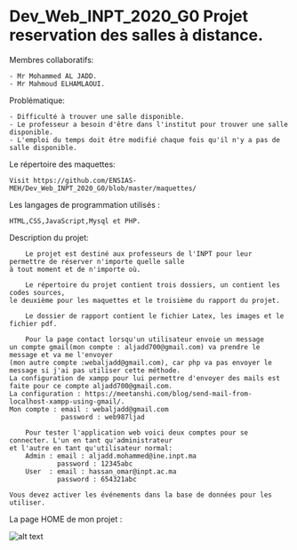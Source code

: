 # Dev_Web_INPT_2020_G0 Projet reservation des salles à distance.

Membres collaboratifs:

    - Mr Mohammed AL JADD.
    - Mr Mahmoud ELHAMLAOUI.

Problématique:
 
    - Difficulté à trouver une salle disponible.
    - Le professeur a besoin d'être dans l'institut pour trouver une salle disponible.
    - L'emploi du temps doit être modifié chaque fois qu'il n'y a pas de salle disponible.
  
Le répertoire des maquettes:

    Visit https://github.com/ENSIAS-MEH/Dev_Web_INPT_2020_G0/blob/master/maquettes/

Les langages de programmation utilisés : 
    
    HTML,CSS,JavaScript,Mysql et PHP.

Description du projet:

        Le projet est destiné aux professeurs de l'INPT pour leur permettre de réserver n'importe quelle salle 
    à tout moment et de n'importe où.
    
        Le répertoire du projet contient trois dossiers, un contient les codes sources, 
    le deuxième pour les maquettes et le troisième du rapport du projet.
    
        Le dossier de rapport contient le fichier Latex, les images et le fichier pdf.
        
        Pour la page contact lorsqu'un utilisateur envoie un message 
    un compte gmail(mon compte : aljadd700@gmail.com) va prendre le message et va me l'envoyer 
    (mon autre compte :webaljadd@gmail.com), car php va pas envoyer le message si j'ai pas utiliser cette méthode. 
    La configuration de xampp pour lui permettre d'envoyer des mails est faite pour ce compte aljadd700@gmail.com.
    La configuration : https://meetanshi.com/blog/send-mail-from-localhost-xampp-using-gmail/.
    Mon compte : email : webaljadd@gmail.com
                 password : web987ljad
    
        Pour tester l'application web voici deux comptes pour se connecter. L'un en tant qu'administrateur 
    et l'autre en tant qu'utilisateur normal:
        Admin : email : aljadd.mohammed@ine.inpt.ma
                password : 12345abc
        User  : email : hassan_omar@inpt.ac.ma
                password : 654321abc
                
    Vous devez activer les événements dans la base de données pour les utiliser. 
    
 La page HOME de mon projet :
   
   ![alt text](https://github.com/ENSIAS-MEH/Dev_Web_INPT_2020_G0/blob/master/le%20rapport/img/home.PNG)
